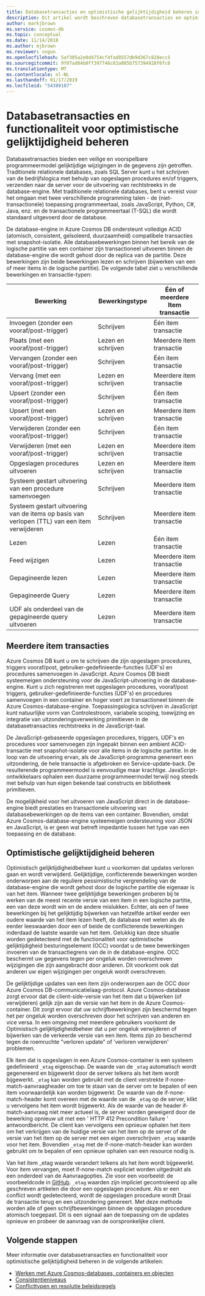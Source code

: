 ```yaml
---
title: Databasetransacties en optimistische gelijktijdigheid beheren in Azure Cosmos DB
description: Dit artikel wordt beschreven databasetransacties en optimistische gelijktijdigheid beheren in Azure Cosmos DB
author: markjbrown
ms.service: cosmos-db
ms.topic: conceptual
ms.date: 11/14/2018
ms.author: mjbrown
ms.reviewer: sngun
ms.openlocfilehash: 5af305a2e0d4754cf4fad8557db9d367c828ecc5
ms.sourcegitcommit: 9f07ad84b0ff397746c63a085b757394928f6fc0
ms.translationtype: MT
ms.contentlocale: nl-NL
ms.lasthandoff: 01/17/2019
ms.locfileid: "54389107"
---
```

# <a name="database-transactions-and-optimistic-concurrency-control"></a>Databasetransacties en functionaliteit voor optimistische gelijktijdigheid beheren

Databasetransacties bieden een veilige en voorspelbare programmeermodel gelijktijdige wijzigingen in de gegevens zijn getroffen. Traditionele relationele databases, zoals SQL Server kunt u het schrijven van de bedrijfslogica met behulp van opgeslagen procedures en/of triggers, verzenden naar de server voor de uitvoering van rechtstreeks in de database-engine. Met traditionele relationele databases, bent u vereist voor het omgaan met twee verschillende programming talen - de (niet-transactionele) toepassing programmeertaal, zoals JavaScript, Python, C#, Java, enz. en de transactionele programmeertaal (T-SQL) die wordt standaard uitgevoerd door de database.

De database-engine in Azure Cosmos DB ondersteunt volledige ACID (atomisch, consistent, geïsoleerd, duurzaamheid) compatibele transacties met snapshot-isolatie. Alle databasebewerkingen binnen het bereik van de logische partitie van een container zijn transactioneel uitvoeren binnen de database-engine die wordt gehost door de replica van de partitie. Deze bewerkingen zijn beide bewerkingen lezen en schrijven (bijwerken van een of meer items in de logische partitie). De volgende tabel ziet u verschillende bewerkingen en transactie-typen:

| **Bewerking**  | **Bewerkingstype** | **Één of meerdere Item transactie** |
|---------|---------|---------|
| Invoegen (zonder een vooraf/post-trigger) | Schrijven | Één item transactie |
| Plaats (met een vooraf/post-trigger) | Lezen en schrijven | Meerdere item transactie |
| Vervangen (zonder een vooraf/post-trigger) | Schrijven | Één item transactie |
| Vervang (met een vooraf/post-trigger) | Lezen en schrijven | Meerdere item transactie |
| Upsert (zonder een vooraf/post-trigger) | Schrijven | Één item transactie |
| Upsert (met een vooraf/post-trigger) | Lezen en schrijven | Meerdere item transactie |
| Verwijderen (zonder een vooraf/post-trigger) | Schrijven | Één item transactie |
| Verwijderen (met een vooraf/post-trigger) | Lezen en schrijven | Meerdere item transactie |
| Opgeslagen procedures uitvoeren | Lezen en schrijven | Meerdere item transactie |
| Systeem gestart uitvoering van een procedure samenvoegen | Schrijven | Meerdere item transactie |
| Systeem gestart uitvoering van de items op basis van verlopen (TTL) van een item verwijderen | Schrijven | Meerdere item transactie |
| Lezen | Lezen | Één item transactie |
| Feed wijzigen | Lezen | Meerdere item transactie |
| Gepagineerde lezen | Lezen | Meerdere item transactie |
| Gepagineerde Query | Lezen | Meerdere item transactie |
| UDF als onderdeel van de gepagineerde query uitvoeren | Lezen | Meerdere item transactie |

## <a name="multi-item-transactions"></a>Meerdere item transacties

Azure Cosmos DB kunt u om te schrijven die zijn opgeslagen procedures, triggers vooraf/post, gebruiker-gedefinieerde-functies (UDF's) en procedures samenvoegen in JavaScript. Azure Cosmos DB biedt systeemeigen ondersteuning voor de JavaScript-uitvoering in de database-engine. Kunt u zich registreren met opgeslagen procedures, vooraf/post triggers, gebruiker-gedefinieerde-functies (UDF's) en procedures samenvoegen in een container en hoger voert ze transactioneel binnen de Azure Cosmos-database-engine. Toepassingslogica schrijven in JavaScript kunt natuurlijke vorm van Controlestroom, variabele scoping, toewijzing en integratie van uitzonderingsverwerking primitieven in de databasetransacties rechtstreeks in de JavaScript-taal.

De JavaScript-gebaseerde opgeslagen procedures, triggers, UDF's en procedures voor samenvoegen zijn ingepakt binnen een ambient ACID-transactie met snapshot-isolatie voor alle items in de logische partitie. In de loop van de uitvoering ervan, als de JavaScript-programma genereert een uitzondering, de hele transactie is afgebroken en Service-update-back. De resulterende programmeermodel is eenvoudige maar krachtige. JavaScript-ontwikkelaars ophalen een duurzame programmeermodel terwijl nog steeds met behulp van hun eigen bekende taal constructs en bibliotheek primitieven.

De mogelijkheid voor het uitvoeren van JavaScript direct in de database-engine biedt prestaties en transactionele uitvoering van databasebewerkingen op de items van een container. Bovendien, omdat Azure Cosmos-database-engine systeemeigen ondersteuning voor JSON en JavaScript, is er geen wat betreft impedantie tussen het type van een toepassing en de database.

## <a name="optimistic-concurrency-control"></a>Optimistische gelijktijdigheid beheren 

Optimistisch gelijktijdigheidbeheer kunt u voorkomen dat updates verloren gaan en wordt verwijderd. Gelijktijdige, conflicterende bewerkingen worden onderworpen aan de reguliere pessimistische vergrendeling van de database-engine die wordt gehost door de logische partitie die eigenaar is van het item. Wanneer twee gelijktijdige bewerkingen proberen bij te werken van de meest recente versie van een item in een logische partitie, een van deze wordt win en de andere mislukken. Echter, als een of twee bewerkingen bij het gelijktijdig bijwerken van hetzelfde artikel eerder een oudere waarde van het item lezen heeft, de database niet weten als de eerder leeswaarden door een of beide de conflicterende bewerkingen inderdaad de laatste waarde van het item. Gelukkig kan deze situatie worden gedetecteerd met de functionaliteit voor optimistische gelijktijdigheid besturingselement (OCC) voordat u de twee bewerkingen invoeren van de transactiegrens van de in de database-engine. OCC beschermt uw gegevens tegen per ongeluk worden overschreven wijzigingen die zijn aangebracht door anderen. Dit voorkomt ook dat anderen uw eigen wijzigingen per ongeluk wordt overschreven.

De gelijktijdige updates van een item zijn onderworpen aan de OCC door Azure Cosmos DB-communicatielaag-protocol. Azure Cosmos-database zorgt ervoor dat de client-side-versie van het item dat u bijwerken (of verwijderen) gelijk zijn aan de versie van het item in de Azure Cosmos-container. Dit zorgt ervoor dat uw schrijfbewerkingen zijn beschermd tegen het per ongeluk worden overschreven door het schrijven van anderen en vice versa. In een omgeving met meerdere gebruikers voorkomt de Optimistisch gelijktijdigheidbeheer dat u per ongeluk verwijderen of bijwerken van de verkeerde versie van een item. Items zijn zo beschermd tegen de roemruchte "verloren update" of 'verloren verwijderen' problemen.

Elk item dat is opgeslagen in een Azure Cosmos-container is een systeem gedefinieerd `_etag` eigenschap. De waarde van de `_etag` automatisch wordt gegenereerd en bijgewerkt door de server telkens als het item wordt bijgewerkt. `_etag` kan worden gebruikt met de client verstrekte if-none-match-aanvraagheader om toe te staan van de server om te bepalen of een item voorwaardelijk kan worden bijgewerkt. De waarde van de if-none-match-header komt overeen met de waarde van de `_etag` op de server, klikt u vervolgens het item wordt bijgewerkt. Als de waarde van de header if-match-aanvraag niet meer actueel is, de server worden geweigerd door de bewerking opnieuw uit met een ' HTTP 412 Precondition failure ' antwoordbericht. De client kan vervolgens een opnieuw ophalen het item om het verkrijgen van de huidige versie van het item op de server of de versie van het item op de server met een eigen overschrijven `_etag` waarde voor het item. Bovendien `_etag` met de if-none-match-header kan worden gebruikt om te bepalen of een opnieuw ophalen van een resource nodig is. 

Van het item _etag waarde verandert telkens als het item wordt bijgewerkt. Voor item vervangen, moet if-none-match expliciet worden uitgedrukt als een onderdeel van de Aanvraagopties. Zie voor een voorbeeld: de voorbeeldcode in [GitHub](https://github.com/Azure/azure-documentdb-dotnet/blob/master/samples/code-samples/DocumentManagement/Program.cs#L398-L446). `_etag` waarden zijn impliciet gecontroleerd op alle geschreven artikelen die door een opgeslagen procedure. Als er een conflict wordt gedetecteerd, wordt de opgeslagen procedure wordt Draai de transactie terug en een uitzondering genereert. Met deze methode worden alle of geen schrijfbewerkingen binnen de opgeslagen procedure atomisch toegepast. Dit is een signaal aan de toepassing om de updates opnieuw en probeer de aanvraag van de oorspronkelijke client.

## <a name="next-steps"></a>Volgende stappen

Meer informatie over databasetransacties en functionaliteit voor optimistische gelijktijdigheid beheren in de volgende artikelen:

- [Werken met Azure Cosmos-databases, containers en objecten](databases-containers-items.md)
- [Consistentieniveaus](consistency-levels.md)
- [Conflicttypen en resolutie beleidsregels](conflict-resolution-policies.md)
